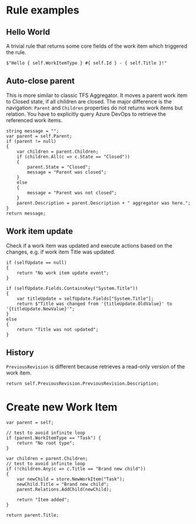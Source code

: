 # Rule examples

## Hello World

A trivial rule that returns some core fields of the work item which triggered the rule.

```
$"Hello { self.WorkItemType } #{ self.Id } - { self.Title }!"
```

## Auto-close parent

This is more similar to classic TFS Aggregator.
It moves a parent work item to Closed state, if all children are closed.
The major difference is the navigation: `Parent` and `Children` properties do not returns work items but relation. You have to explicitly query Azure DevOps to retrieve the referenced work items.

```
string message = "";
var parent = self.Parent;
if (parent != null)
{
    var children = parent.Children;
    if (children.All(c => c.State == "Closed"))
    {
        parent.State = "Closed";
        message = "Parent was closed";
    }
    else
    {
        message = "Parent was not closed";
    }
    parent.Description = parent.Description + " aggregator was here.";
}
return message;
```

## Work item update

Check if a work item was updated and execute actions based on the changes, e.g. if work item Title was updated.

```
if (selfUpdate == null)
{
    return "No work item update event";
}

if (selfUpdate.Fields.ContainsKey("System.Title"))
{
    var titleUpdate = selfUpdate.Fields["System.Title"];
    return $"Title was changed from '{titleUpdate.OldValue}' to '{titleUpdate.NewValue}'";
}
else
{
    return "Title was not updated";
}
```

## History

`PreviousRevision` is different because retrieves a read-only version of the work item.

```
return self.PreviousRevision.PreviousRevision.Description;
```

# Create new Work Item
```
var parent = self;

// test to avoid infinite loop
if (parent.WorkItemType == "Task") {
    return "No root type";
}

var children = parent.Children;
// test to avoid infinite loop
if (!children.Any(c => c.Title == "Brand new child"))
{
    var newChild = store.NewWorkItem("Task");
    newChild.Title = "Brand new child";
    parent.Relations.AddChild(newChild);

    return "Item added";
}

return parent.Title;
```

